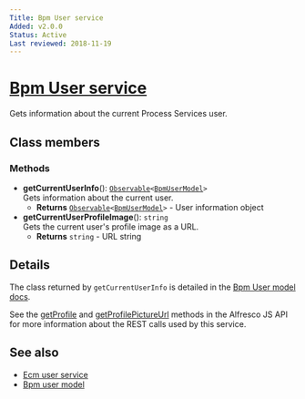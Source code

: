 ```yaml
---
Title: Bpm User service
Added: v2.0.0
Status: Active
Last reviewed: 2018-11-19
---
```


# [Bpm User service](../../../lib/core/src/lib/services/bpm-user.service.ts "Defined in bpm-user.service.ts")

Gets information about the current Process Services user.

## Class members

### Methods

-   **getCurrentUserInfo**(): [`Observable`](http://reactivex.io/documentation/observable.html)`<`[`BpmUserModel`](../../core/models/bpm-user.model.md)`>`<br/>
    Gets information about the current user.
    -   **Returns** [`Observable`](http://reactivex.io/documentation/observable.html)`<`[`BpmUserModel`](../../core/models/bpm-user.model.md)`>` - User information object
-   **getCurrentUserProfileImage**(): `string`<br/>
    Gets the current user's profile image as a URL.
    -   **Returns** `string` - URL string

## Details

The class returned by `getCurrentUserInfo` is detailed
in the [Bpm User model docs](../models/bpm-user.model.md).

See the
[getProfile](https://github.com/Alfresco/alfresco-js-api/blob/master/src/alfresco-activiti-rest-api/docs/ProfileApi.md#getProfile)
and
[getProfilePictureUrl](https://github.com/Alfresco/alfresco-js-api/blob/master/src/alfresco-activiti-rest-api/docs/ProfileApi.md#getProfilePictureUrl)
methods in the Alfresco JS API for more information about the REST calls used by this service.

## See also

-   [Ecm user service](../services/ecm-user.service.md)
-   [Bpm user model](../models/bpm-user.model.md)
